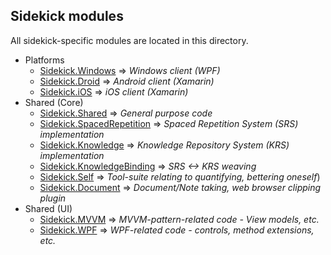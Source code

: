 ## Sidekick modules

All sidekick-specific modules are located in this directory.

* Platforms
  * [Sidekick.Windows](Sidekick/Sidekick.Windows) => *Windows client (WPF)*
  * [Sidekick.Droid](Sidekick/Sidekick.Droid) => *Android client (Xamarin)*
  * [Sidekick.iOS](Sidekick/Sidekick.iOS) => *iOS client (Xamarin)*
* Shared (Core)
  * [Sidekick.Shared](Sidekick/Sidekick.Shared) => *General purpose code*
  * [Sidekick.SpacedRepetition](Sidekick/Sidekick.SpacedRepetition) => *Spaced Repetition System (SRS) implementation*
  * [Sidekick.Knowledge](#) => *Knowledge Repository System (KRS) implementation*
  * [Sidekick.KnowledgeBinding](#) => *SRS <-> KRS weaving*
  * [Sidekick.Self](#) => *Tool-suite relating to quantifying, bettering oneself*)
  * [Sidekick.Document](#) => *Document/Note taking, web browser clipping plugin*
* Shared (UI)
  * [Sidekick.MVVM](Sidekick/Sidekick.MVVM) => *MVVM-pattern-related code - View models, etc.*
  * [Sidekick.WPF](Sidekick/Sidekick.WPF) => *WPF-related code - controls, method extensions, etc.*
